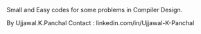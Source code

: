  Small and Easy codes for some problems in Compiler Design.

By Ujjawal.K.Panchal
Contact : linkedin.com/in/Ujjawal-K-Panchal